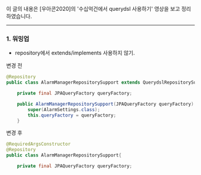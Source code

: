 이 글의 내용은 [우아콘2020]의 '수십억건에서 querydsl 사용하기' 영상을 보고 정리하였습니다.

--------


### 1. 워밍업

- repository에서 extends/implements 사용하지 않기.

변경 전
```java
@Repository
public class AlarmManagerRepositorySupport extends QuerydslRepositorySupport {

    private final JPAQueryFactory queryFactory;

    public AlarmManagerRepositorySupport(JPAQueryFactory queryFactory) {
        super(AlarmSettings.class);
        this.queryFactory = queryFactory;
    }
```

변경 후
```java
@RequiredArgsConstructor
@Repository
public class AlarmManagerRepositorySupport{

    private final JPAQueryFactory queryFactory;

```
